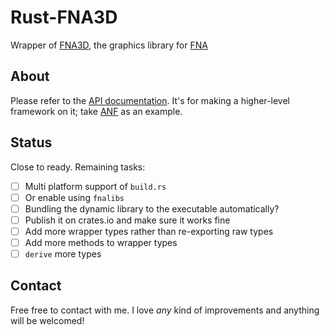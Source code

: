 # Rust-FNA3D

Wrapper of [FNA3D](https://github.com/FNA-XNA/FNA3D), the graphics library for [FNA](https://fna-xna.github.io/)

## About

Please refer to the [API documentation](https://docs.rs/rust-fna3d). It's for making a higher-level framework on it; take [ANF](https://github.com/toyboot4e/anf) as an example.

## Status

Close to ready. Remaining tasks:

* [ ] Multi platform support of `build.rs`
* [ ] Or enable using `fnalibs`
* [ ] Bundling the dynamic library to the executable automatically?
* [ ] Publish it on crates.io and make sure it works fine
* [ ] Add more wrapper types rather than re-exporting raw types
* [ ] Add more methods to wrapper types
* [ ] `derive` more types

## Contact

Free free to contact with me. I love _any_ kind of improvements and anything will be welcomed!
